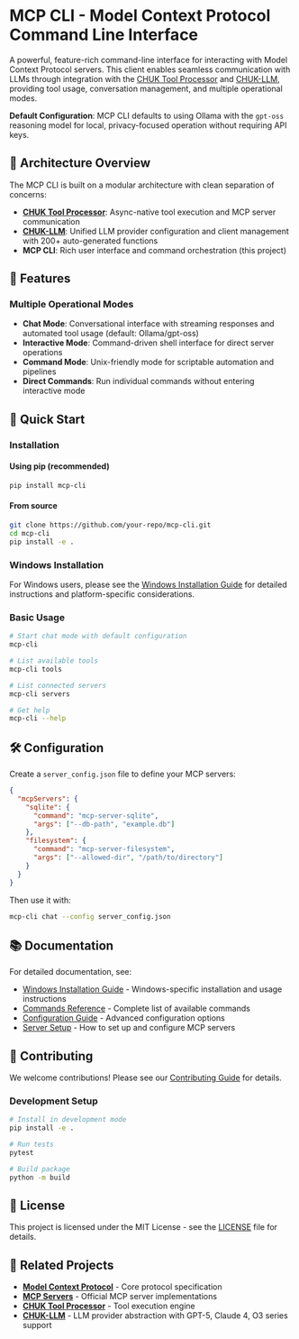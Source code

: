 # MCP CLI - Model Context Protocol Command Line Interface

A powerful, feature-rich command-line interface for interacting with Model Context Protocol servers. This client enables seamless communication with LLMs through integration with the [CHUK Tool Processor](https://github.com/chrishayuk/chuk-tool-processor) and [CHUK-LLM](https://github.com/chrishayuk/chuk-llm), providing tool usage, conversation management, and multiple operational modes.

**Default Configuration**: MCP CLI defaults to using Ollama with the `gpt-oss` reasoning model for local, privacy-focused operation without requiring API keys.

## 🔄 Architecture Overview

The MCP CLI is built on a modular architecture with clean separation of concerns:

- **[CHUK Tool Processor](https://github.com/chrishayuk/chuk-tool-processor)**: Async-native tool execution and MCP server communication
- **[CHUK-LLM](https://github.com/chrishayuk/chuk-llm)**: Unified LLM provider configuration and client management with 200+ auto-generated functions
- **MCP CLI**: Rich user interface and command orchestration (this project)

## 🌟 Features

### Multiple Operational Modes
- **Chat Mode**: Conversational interface with streaming responses and automated tool usage (default: Ollama/gpt-oss)
- **Interactive Mode**: Command-driven shell interface for direct server operations
- **Command Mode**: Unix-friendly mode for scriptable automation and pipelines
- **Direct Commands**: Run individual commands without entering interactive mode

## 🚀 Quick Start

### Installation

#### Using pip (recommended)
```bash
pip install mcp-cli
```

#### From source
```bash
git clone https://github.com/your-repo/mcp-cli.git
cd mcp-cli
pip install -e .
```

### Windows Installation

For Windows users, please see the [Windows Installation Guide](WINDOWS_INSTALLATION.md) for detailed instructions and platform-specific considerations.

### Basic Usage

```bash
# Start chat mode with default configuration
mcp-cli

# List available tools
mcp-cli tools

# List connected servers
mcp-cli servers

# Get help
mcp-cli --help
```

## 🛠️ Configuration

Create a `server_config.json` file to define your MCP servers:

```json
{
  "mcpServers": {
    "sqlite": {
      "command": "mcp-server-sqlite",
      "args": ["--db-path", "example.db"]
    },
    "filesystem": {
      "command": "mcp-server-filesystem",
      "args": ["--allowed-dir", "/path/to/directory"]
    }
  }
}
```

Then use it with:
```bash
mcp-cli chat --config server_config.json
```

## 📚 Documentation

For detailed documentation, see:
- [Windows Installation Guide](WINDOWS_INSTALLATION.md) - Windows-specific installation and usage instructions
- [Commands Reference](docs/commands.md) - Complete list of available commands
- [Configuration Guide](docs/configuration.md) - Advanced configuration options
- [Server Setup](docs/servers.md) - How to set up and configure MCP servers

## 🤝 Contributing

We welcome contributions! Please see our [Contributing Guide](CONTRIBUTING.md) for details.

### Development Setup

```bash
# Install in development mode
pip install -e .

# Run tests
pytest

# Build package
python -m build
```

## 📄 License

This project is licensed under the MIT License - see the [LICENSE](LICENSE) file for details.

## 🔗 Related Projects

- **[Model Context Protocol](https://modelcontextprotocol.io/)** - Core protocol specification
- **[MCP Servers](https://github.com/modelcontextprotocol/servers)** - Official MCP server implementations
- **[CHUK Tool Processor](https://github.com/chrishayuk/chuk-tool-processor)** - Tool execution engine
- **[CHUK-LLM](https://github.com/chrishayuk/chuk-llm)** - LLM provider abstraction with GPT-5, Claude 4, O3 series support